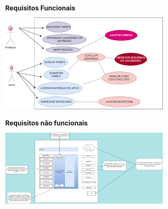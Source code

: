<h2>Requisitos Funcionais</h2>

![alt text](https://github.com/Jennyads/Bertoti/blob/main/Engenharia%20de%20Software%20I/Requisitos%20Funcionais/Diagrama%20Caso%20de%20Uso%20.drawio.png)


<h2>Requisitos não funcionais</h2>

![alt text](https://github.com/Jennyads/Bertoti/blob/main/Engenharia%20de%20Software%20I/Requisitos%20n%C3%A3o%20Funcionais/Tela%20e%20Heur%C3%ADsticas.drawio.png)

